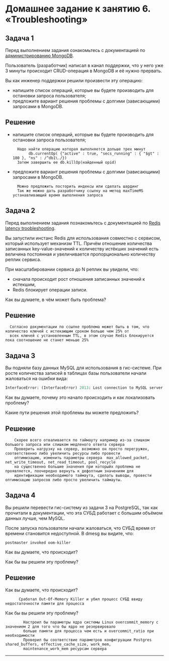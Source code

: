 # Домашнее задание к занятию 6. «Troubleshooting»

## Задача 1

Перед выполнением задания ознакомьтесь с документацией по [администрированию MongoDB](https://docs.mongodb.com/manual/administration/).

Пользователь (разработчик) написал в канал поддержки, что у него уже 3 минуты происходит CRUD-операция в MongoDB и её 
нужно прервать. 

Вы как инженер поддержки решили произвести эту операцию:

- напишите список операций, которые вы будете производить для остановки запроса пользователя;
- предложите вариант решения проблемы с долгими (зависающими) запросами в MongoDB.

## Решение

- напишите список операций, которые вы будете производить для остановки запроса пользователя;

        Надо найти операцию которая выполняется дольше трех минут
             db.currentOp( {"active" : true, "secs_running" : { "$gt" : 180 }, "ns" : /^db1\./})
        Затем завершить ее db.killOp(найденный opid)

- предложите вариант решения проблемы с долгими (зависающими) запросами в MongoDB.

        Можно предложить посторить индексы или сделать шардинг
        Так же можно дать разработчику ссылку на метод maxTimeMS устанавливающий время выполнения запроса

        

## Задача 2

Перед выполнением задания познакомьтесь с документацией по [Redis latency troobleshooting](https://redis.io/topics/latency).

Вы запустили инстанс Redis для использования совместно с сервисом, который использует механизм TTL. 
Причём отношение количества записанных key-value-значений к количеству истёкших значений есть величина постоянная и
увеличивается пропорционально количеству реплик сервиса. 

При масштабировании сервиса до N реплик вы увидели, что:

- сначала происходит рост отношения записанных значений к истекшим,
- Redis блокирует операции записи.

Как вы думаете, в чём может быть проблема?
 
## Решение

      Согласно документации по ссылке проблема может быть в том, что количество ключей с истекающим сроком больше чем 25% от
      всех ключей с установленным TTL, в этом случае Redis блокируется пока соотношение не станет меньше 25%


## Задача 3

Вы подняли базу данных MySQL для использования в гис-системе. При росте количества записей в таблицах базы
пользователи начали жаловаться на ошибки вида:
```python
InterfaceError: (InterfaceError) 2013: Lost connection to MySQL server during query u'SELECT..... '
```

Как вы думаете, почему это начало происходить и как локализовать проблему?

Какие пути решения этой проблемы вы можете предложить?

## Решение

        Скорее всего отваливается по таймауту например из-за слишком большого запроса или слишком медленого ответа сервера
        Проверить нагрузку на сервер, возможно он просто перегружен, соответственно либо увеличить ресурсы либо провести 
        оптимизацию, изменить параметры сервера  max_allowed_packet, net_write_timeout, net_read_timeout, pool_recycle
        на существенно большие значения при которыйх проблема не проявляется, поочередно вернуть к дефолтным значениям для
        идентификации необходимого таймаута, сделать выводы, провести оптимизацию запросов либо просто увеличить таймауты. 

## Задача 4


Вы решили перевести гис-систему из задачи 3 на PostgreSQL, так как прочитали в документации, что эта СУБД работает с 
большим объёмом данных лучше, чем MySQL.

После запуска пользователи начали жаловаться, что СУБД время от времени становится недоступной. В dmesg вы видите, что:

`postmaster invoked oom-killer`

Как вы думаете, что происходит?

Как бы вы решили эту проблему?

## Решение

Как вы думаете, что происходит?

          Сработал Out-Of-Memory Killer и убил процесс СУБД ввиду недостаточности памяти для процесса

Как бы вы решили эту проблему?

            Настроил бы параметры ядра системы Linux overcommit_memory с значением 2 для того что бы ядро не резервировало 
            больше памяти для процесса чем есть и overcommit_ratio при необходимости
            Проверил бы соответствие параметров конфигруации Postgres shared_buffers, effective_cache_size, work_mem,
            maintenance_work_mem ресурсам сервера 

---